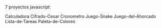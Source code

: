 7 proyectos javascript:

Calculadora
Cifrado-Cesar
Cronometro
Juego-Snake
Juego-del-Ahorcado
Lista-de-Tareas
Paleta-de-Colores
